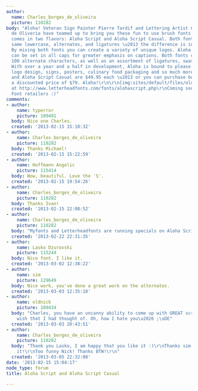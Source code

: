 ```yaml
---
author:
  name: Charles_borges_de_oliveira
  picture: 110282
body: "Aloha! Veteran Sign Painter Pierre Tardif and Lettering Artist Charles Borges
  de Oliveria have teamed up to bring you these fun to use brush fonts. Aloha Script
  comes in two flavors: Aloha Script and Aloha Script Casual. Both fonts contain the
  same lowercase, alternates, and ligatures \u2013 the difference is in the capitals.
  By mixing both fonts you can create a variety of unique logos. Aloha Scripts Casual
  can be set in all caps for greater emphasis on captions. Both fonts contains over
  100 alternate characters, as well as an assortment of ligatures, swashes and underlines.
  With over a year and a half in development, Aloha is bound to please. Great for
  logo design, signs, posters, culinary food packaging and so much more. Aloha Script
  and Aloha Script Casual are $49.95 each \u2013 or you can purchase both fonts for
  a discounted price of $79. Aloha!\r\n\r\n[img:sites/default/files/old-images/Aloha-Script-sample-1_3894.png]\r\n[img:sites/default/files/old-images/Aloha-Script-sample-2_3884.png]\r\n[img:sites/default/files/old-images/Sinatra-Microphones_4728.png]\r\n[img:sites/default/files/old-images/Aloha-Script-sample-3_4866.png]\r\nAvailable
  at http://www.letterheadfonts.com/fonts/alohascript.php\r\nComing soon to all major
  Font retailers :)"
comments:
- author:
    name: typerror
    picture: 109491
  body: Nice one Charles.
  created: '2013-02-15 15:10:32'
- author:
    name: Charles_borges_de_oliveira
    picture: 110282
  body: Thanks Michael!
  created: '2013-02-15 15:22:59'
- author:
    name: Hoffmann Angelic
    picture: 115414
  body: Wow, beautiful. Love the 'S'.
  created: '2013-02-15 19:54:26'
- author:
    name: Charles_borges_de_oliveira
    picture: 110282
  body: Thanks Ivan!
  created: '2013-02-15 22:08:52'
- author:
    name: Charles_borges_de_oliveira
    picture: 110282
  body: "Myfonts and Letterheadfonts are running specials on Aloha Script!\r\nhttp://www.myfonts.com/fonts/charlesborges/aloha-script/\r\nhttp://www.letterheadfonts.com/fonts/alohascriptset.php\r\n:)"
  created: '2013-02-22 22:31:35'
- author:
    name: Lasko Dzurovski
    picture: 115244
  body: Nice font. I like it.
  created: '2013-03-02 12:38:22'
- author:
    name: sim
    picture: 129649
  body: Nice work, you've done a great work on the alternates.
  created: '2013-03-03 12:35:18'
- author:
    name: oldnick
    picture: 109434
  body: "Charles, you have an uncanny ability to come up with GREAT scripts that I
    wish that I had thought of. Oh, how I hate you\u2026 ;\xDE"
  created: '2013-03-03 20:43:51'
- author:
    name: Charles_borges_de_oliveira
    picture: 110282
  body: "Thank you Lasko, I am happy that you like it :)\r\nThanks sim. I appreciate
    it!\r\nToo funny Nick! Thanks BTW!\r\n"
  created: '2013-03-05 22:32:08'
date: '2013-02-15 15:04:17'
node_type: forum
title: Aloha Script and Aloha Script Casual

---
```

